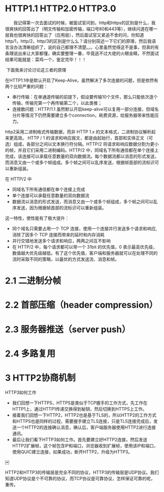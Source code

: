 # HTTP1.1  HTTP2.0  HTTP3.0
       我记得第一次去面试的时候，被面试官问到，http和https的区别是什么，我很爽快的回答出了（明文传输和加密传输，端口号80和443等），继续问道在哪一层我也很爽快的回答出了（应用层），然后面试官又紧追不舍的问，你知道http/1，http/2，http/3的区别是什么么？请分别简述一下它们的原理，然后我语言没办法清晰组织了，说的自己都理不清楚。。。心里虽然觉得这不是事，但真的有条理说出来让大家都懂，确实要整理一番，毕竟逃不过大佬的火眼金睛，不然面试结果可能就是：菜鸡一个，鉴定完毕！！！

 下面我来讨论讨论这三者的原理


在HTTP1.1中是默认开启了Keep-Alive，虽然解决了多次连接的问题，但是依然有两个比较严重的问题：
* 串行传输：在单通道传输的前提下，假设要传输10个文件，那么只能依次逐个传输，传输完第一个再传输第二个，以此类推；
* 连接数问题：HTTP/1.1 虽然默认开启keep-alive可以复用一部分连接，但域名分片等情况下仍然需要建立多个connection，耗费资源，给服务器带来性能压力。


http2采用二进制格式传输数据，而非 HTTP 1.x 的文本格式，二进制协议解析起来更高效。 HTTP / 1 的请求和响应报文，都是由起始行，首部和实体正文（可选）组成，各部分之间以文本换行符分隔。HTTP/2 将请求和响应数据分割为更小的帧，并且它们采用二进制编码。HTTP/2 中，同域名下所有通信都在单个连接上完成，该连接可以承载任意数量的双向数据流。每个数据流都以消息的形式发送，而消息又由一个或多个帧组成。多个帧之间可以乱序发送，根据帧首部的流标识可以重新组装。


在 HTTP/2 中
* 同域名下所有通信都在单个连接上完成
* 单个连接可以承载任意数量的双向数据流
* 数据流以消息的形式发送，而消息又由一个或多个帧组成，多个帧之间可以乱序发送，因为根据帧首部的流标识可以重新组装。


这一特性，使性能有了极大提升：
* 同个域名只需要占用一个 TCP 连接，使用一个连接并行发送多个请求和响应,消除了因多个 TCP 连接而带来的延时和内存消耗
* 并行交错地发送多个请求和响应，两两之间互不影响
* 在 HTTP/2 中，每个请求都可以带一个 31bit 的优先值，0 表示最高优先级， 数值越大优先级越低。有了这个优先值，客户端和服务器就可以在处理不同的流时采取不同的策略，以最优的方式发送流、消息和帧。

# 2.1 二进制分帧
# 2.2 首部压缩（header compression）
# 2.3 服务器推送（server push）
# 2.4 多路复用
# 3 HTTP2协商机制


HTTP3如何工作
* 我们回想一下HTTPS，HTTPS是类似于TCP握手的工作方式，先工作在HTTP1上，通过HTTP1传递交换得到秘钥，然后切换到HTTPS上工作。
* 接着我们回想一下HTTP2，HTTP2也是基于TLS的，所以HTTP2的工作方式和HTTPS也是同样的过程，需要握手建立TLS连接，只是TLS连接完成后，发送一个HTTP2的连接确认消息，确认后，客户端服务器使用HTTP2进行连接通讯。
* 最后让我们看下HTTP3如何工作。首先要建立好HTTP2连接，然后发送HTTP2扩展帧，这个帧包含IP和端口，浏览器收到扩展帧，使用该IP和端口，使用QUIC建立连接，如果成功，断开HTTP2，升级为HTTP3。

￼

HTTP2和HTTP3的传输层是完全不同的协议，HTTP3的传输层是UDP协议。我们知道UDP协议是个不可靠的协议，而TCP协议是可靠协议，怎样保证可靠的呢，重传。




